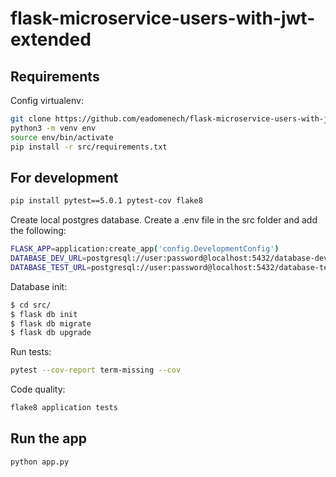 # flask-microservice-users-with-jwt-extended

## Requirements

Config virtualenv:

```bash
git clone https://github.com/eadomenech/flask-microservice-users-with-jwt-extended.git src
python3 -m venv env
source env/bin/activate
pip install -r src/requirements.txt
```

## For development

```bash
pip install pytest==5.0.1 pytest-cov flake8
```

Create local postgres database.
Create a .env file in the src folder and add the following:

```bash
FLASK_APP=application:create_app('config.DevelopmentConfig')
DATABASE_DEV_URL=postgresql://user:password@localhost:5432/database-dev
DATABASE_TEST_URL=postgresql://user:password@localhost:5432/database-test
```

Database init:

```bash
$ cd src/
$ flask db init
$ flask db migrate
$ flask db upgrade
```

Run tests:

```bash
pytest --cov-report term-missing --cov
```

Code quality:

```bash
flake8 application tests
```

## Run the app

```bash
python app.py
```
